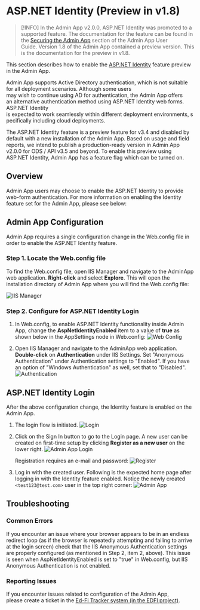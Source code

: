 # ASP.NET Identity (Preview in v1.8)

> [!INFO] In the Admin App v2.0.0, ASP.NET Identity was promoted to a supported
> feature. The documentation for the feature can be found in the [Securing the
> Admin App](../getting-started/securing-the-admin-app.md)
> section of the Admin App User Guide. Version 1.8 of the Admin App contained a
> preview version. This is the documentation for the preview in v1.8.

This section describes how to enable the [ASP.NET
Identity](https://docs.microsoft.com/en-us/aspnet/identity/overview/getting-started/introduction-to-aspnet-identity)
feature preview in the Admin App.

Admin App supports Active Directory authentication, which is not suitable for
all deployment scenarios. Although some users
may wish to continue using AD for authentication, the Admin App offers
an alternative authentication method using ASP.NET Identity web forms. ASP.NET
Identity
is expected to work seamlessly within different deployment environments, specifically
including cloud deployments.

The ASP.NET Identity feature is a preview feature for v3.4 and disabled by
default with a new installation of the Admin App. Based on usage and field
reports, we intend to publish a production-ready version in Admin App v2.0.0 for
ODS / API v3.5 and beyond. To enable this preview using ASP.NET Identity, Admin
App has a feature flag which can be turned on.

## Overview

Admin App users may choose to enable the ASP.NET Identity to provide web-form
authentication. For more information on enabling the Identity feature set for
the Admin App, please see below:

## Admin App Configuration

Admin App requires a single configuration change in the Web.config file in order
to enable the ASP.NET Identity feature.

### Step 1. Locate the Web.config file

To find the Web.config file, open IIS Manager and navigate to the AdminApp web
application. **Right-click** and select **Explore**. This will open the
installation directory of Admin App where you will find the Web.config file:

![IIS Manager](https://edfidocs.blob.core.windows.net/$web/img/reference/admin-app/technical-articles/image2019-8-2_10-10-19.png)

### Step 2. Configure for ASP.NET Identity Login

1. In Web.config, to enable ASP.NET Identity functionality inside Admin App,
    change the **AspNetIdentityEnabled** item to a value of **true** as shown
    below in the AppSettings node in Web.config:
    ![Web Config](https://edfidocs.blob.core.windows.net/$web/img/reference/admin-app/technical-articles/image2020-3-2_15-23-42.png)

2. Open IIS Manager and navigate to the AdminApp web application.
    **Double-click** on **Authentication** under IIS Settings. Set "Anonymous
    Authentication" under Authentication settings to "Enabled". If you have an
    option of "Windows Authentication" as well, set that to "Disabled".
    ![Authentication](https://edfidocs.blob.core.windows.net/$web/img/reference/admin-app/technical-articles/image2020-3-3_10-2-3.png)

## ASP.NET Identity Login

After the above configuration change, the Identity feature is enabled on the
Admin App.

1. The login flow is initiated.
    ![Login](https://edfidocs.blob.core.windows.net/$web/img/reference/admin-app/technical-articles/image2020-3-3_9-40-18.png)

2. Click on the Sign In button to go to the Login page. A new user can be
    created on first-time setup by clicking **Register as a new user** on the
    lower right.
    ![Admin App Login](https://edfidocs.blob.core.windows.net/$web/img/reference/admin-app/technical-articles/image2020-3-3_9-41-34.png)

    Registration requires an e-mail and password:
    ![Register](https://edfidocs.blob.core.windows.net/$web/img/reference/admin-app/technical-articles/image2020-3-3_9-49-11.png)

3. Log in with the created user. Following is the expected home page after
    logging in with the Identity feature enabled. Notice the newly created
    `<test123@test.com>` user in the top right corner:
    ![Admin App](https://edfidocs.blob.core.windows.net/$web/img/reference/admin-app/technical-articles/image2020-3-3_9-44-7.png)

## Troubleshooting

### Common Errors

If you encounter an issue where your browser appears to be in an endless
redirect loop (as if the browser is repeatedly attempting and failing to arrive
at the login screen) check that the IIS Anonymous Authentication settings are
properly configured (as mentioned in Step 2, item 2, above). This issue is seen
when AspNetIdentityEnabled is set to "true" in Web.config, but IIS Anonymous
Authentication is not enabled.

### Reporting Issues

If you encounter issues related to configuration of the Admin App, please create
a ticket in the [Ed-Fi Tracker system (in the EDFI
project)](https://tracker.ed-fi.org/projects/EDFI).
